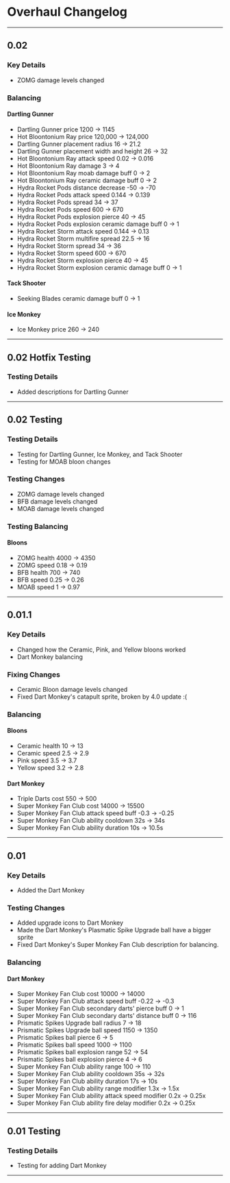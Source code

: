 # Overhaul Changelog

---

## 0.02

### Key Details

* ZOMG damage levels changed

### Balancing

#### Dartling Gunner

* Dartling Gunner price 1200 -> 1145
* Hot Bloontonium Ray price 120,000 -> 124,000
* Dartling Gunner placement radius 16 -> 21.2
* Dartling Gunner placement width and height 26 -> 32
* Hot Bloontonium Ray attack speed 0.02 -> 0.016
* Hot Bloontonium Ray damage 3 -> 4
* Hot Bloontonium Ray moab damage buff 0 -> 2
* Hot Bloontonium Ray ceramic damage buff 0 -> 2
* Hydra Rocket Pods distance decrease -50 -> -70
* Hydra Rocket Pods attack speed 0.144 -> 0.139
* Hydra Rocket Pods spread 34 -> 37
* Hydra Rocket Pods speed 600 -> 670
* Hydra Rocket Pods explosion pierce 40 -> 45
* Hydra Rocket Pods explosion ceramic damage buff 0 -> 1
* Hydra Rocket Storm attack speed 0.144 -> 0.13
* Hydra Rocket Storm multifire spread 22.5 -> 16
* Hydra Rocket Storm spread 34 -> 36
* Hydra Rocket Storm speed 600 -> 670
* Hydra Rocket Storm explosion pierce 40 -> 45
* Hydra Rocket Storm explosion ceramic damage buff 0 -> 1

#### Tack Shooter

* Seeking Blades ceramic damage buff 0 -> 1

#### Ice Monkey

* Ice Monkey price 260 -> 240

---

## 0.02 Hotfix Testing

### Testing Details

* Added descriptions for Dartling Gunner

---

## 0.02 Testing

### Testing Details

* Testing for Dartling Gunner, Ice Monkey, and Tack Shooter
* Testing for MOAB bloon changes

### Testing Changes

* ZOMG damage levels changed
* BFB damage levels changed
* MOAB damage levels changed

### Testing Balancing

#### Bloons

* ZOMG health 4000 -> 4350
* ZOMG speed 0.18 -> 0.19
* BFB health 700 -> 740
* BFB speed 0.25 -> 0.26
* MOAB speed 1 -> 0.97

---

## 0.01.1

### Key Details

* Changed how the Ceramic, Pink, and Yellow bloons worked
* Dart Monkey balancing

### Fixing Changes

* Ceramic Bloon damage levels changed
* Fixed Dart Monkey's catapult sprite, broken by 4.0 update :(

### Balancing

#### Bloons

* Ceramic health 10 -> 13
* Ceramic speed 2.5 -> 2.9
* Pink speed 3.5 -> 3.7
* Yellow speed 3.2 -> 2.8

#### Dart Monkey

* Triple Darts cost 550 -> 500
* Super Monkey Fan Club cost 14000 -> 15500
* Super Monkey Fan Club attack speed buff -0.3 -> -0.25
* Super Monkey Fan Club ability cooldown 32s -> 34s
* Super Monkey Fan Club ability duration 10s -> 10.5s

---

## 0.01

### Key Details

* Added the Dart Monkey

### Testing Changes

* Added upgrade icons to Dart Monkey
* Made the Dart Monkey's Plasmatic Spike Upgrade ball have a bigger sprite
* Fixed Dart Monkey's Super Monkey Fan Club description for balancing.

### Balancing

#### Dart Monkey

* Super Monkey Fan Club cost 10000 -> 14000
* Super Monkey Fan Club attack speed buff -0.22 -> -0.3
* Super Monkey Fan Club secondary darts' pierce buff 0 -> 1
* Super Monkey Fan Club secondary darts' distance buff 0 -> 116
* Prismatic Spikes Upgrade ball radius 7 -> 18
* Prismatic Spikes Upgrade ball speed 1150 -> 1350
* Prismatic Spikes ball pierce 6 -> 5
* Prismatic Spikes ball speed 1000 -> 1100
* Prismatic Spikes ball explosion range 52 -> 54
* Prismatic Spikes ball explosion pierce 4 -> 6
* Super Monkey Fan Club ability range 100 -> 110
* Super Monkey Fan Club ability cooldown 35s -> 32s
* Super Monkey Fan Club ability duration 17s -> 10s
* Super Monkey Fan Club ability range modifier 1.3x -> 1.5x
* Super Monkey Fan Club ability attack speed modifier 0.2x -> 0.25x
* Super Monkey Fan Club ability fire delay modifier 0.2x -> 0.25x

---

## 0.01 Testing

### Testing Details

* Testing for adding Dart Monkey

---
